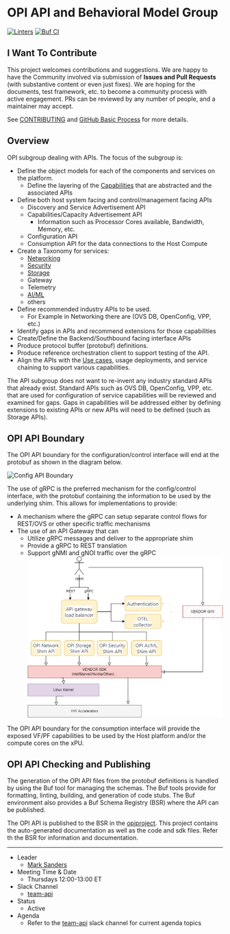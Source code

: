 # OPI API and Behavioral Model Group

[![Linters](https://github.com/opiproject/opi-api/actions/workflows/linters.yml/badge.svg)](https://github.com/opiproject/opi-api/actions/workflows/linters.yml)
[![Buf CI](https://github.com/opiproject/opi-api/actions/workflows/buf.yml/badge.svg)](https://github.com/opiproject/opi-api/actions/workflows/buf.yml)

## I Want To Contribute

This project welcomes contributions and suggestions.  We are happy to have the Community involved via submission of **Issues and Pull Requests** (with substantive content or even just fixes). We are hoping for the documents, test framework, etc. to become a community process with active engagement.  PRs can be reviewed by any number of people, and a maintainer may accept.

See [CONTRIBUTING](https://github.com/opiproject/opi/blob/main/CONTRIBUTING.md) and [GitHub Basic Process](https://github.com/opiproject/opi/blob/main/doc-github-rules.md) for more details.

## Overview

OPI subgroup dealing with APIs.  The focus of the subgroup is:

- Define the object models for each of the components and services on the platform.
  - Define the layering of the [Capabilities](CAPABILITIES.md) that are abstracted and the associated APIs
- Define both host system facing and control/management facing APIs
  - Discovery and Service Advertisement API
  - Capabilities/Capacity Advertisement API
    - Information such as Processor Cores available, Bandwidth, Memory, etc.
  - Configuration API
  - Consumption API for the data connections to the Host Compute
- Create a Taxonomy for services:
  - [Networking](network/README.md)
  - [Security](security/README.md)
  - [Storage](storage/README.md)
  - Gateway
  - Telemetry
  - [AI/ML](aiml/README.md)
  - others
- Define recommended industry APIs to be used.
  - For Example in Networking there are (OVS DB, OpenConfig, VPP, etc.)
- Identify gaps in APIs and recommend extensions for those capabilities
- Create/Define the Backend/Southbound facing interface APIs
- Produce protocol buffer (protobuf) definitions.
- Produce reference orchestration client to support testing of the API.
- Align the APIs with the [Use cases](USECASES.md), usage deployments, and service chaining to support various capabilities.

The API subgroup does not want to re-invent any industry standard APIs that already exist.  Standard APIs such as OVS DB, OpenConfig, VPP, etc. that are used for configuration of service capabilities will be reviewed and examined for gaps.  Gaps in capabilities will be addressed either by defining extensions to existing APIs or new APIs will need to be defined (such as Storage APIs).

## OPI API Boundary

The OPI API boundary for the configuration/control interface will end at the protobuf as shown in the diagram below.

![Config API Boundary](doc/images/Config-API-Boundary.png)

The use of gRPC is the preferred mechanism for the config/control interface, with the protobuf containing the information to be used by the underlying shim.  This allows for implementations to provide:

- A mechanism where the gRPC can setup separate control flows for REST/OVS or other specific traffic mechanisms
- The use of an API Gateway that can
  - Utilize gRPC messages and deliver to the appropriate shim
  - Provide a gRPC to REST translation
  - Support gNMI and gNOI traffic over the gRPC
  ![API Gateway](doc/images/API-GW-Layers.png)

The OPI API boundary for the consumption interface will provide the exposed VF/PF capabilities to be used by the Host platform and/or the compute cores on the xPU.

## OPI API Checking and Publishing

The generation of the OPI API files from the protobuf definitions is handled by using the Buf tool for managing the schemas.  The Buf tools provide for formatting, linting, building, and generation of code stubs.  The Buf environment also provides a Buf Schema Registry (BSR) where the API can be published.

The OPI API is published to the BSR in the [opiproject](https://buf.build/opiproject/opi).  This project contains the auto-generated documentation as well as the code and sdk files.  Refer th the BSR for information and documentation.

---

- Leader
  - [Mark Sanders](https://github.com/sandersms)
- Meeting Time & Date
  - Thursdays 12:00-13:00 ET
- Slack Channel
  - [team-api](https://opi-project.slack.com/archives/C0344KMEAKB)
- Status
  - Active
- Agenda
  - Refer to the [team-api](https://opi-project.slack.com/archives/C0344KMEAKB) slack channel for current agenda topics
